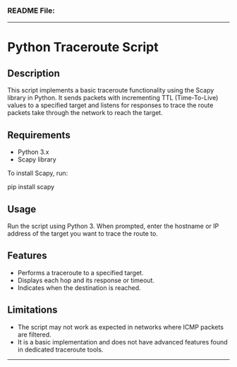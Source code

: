 

### README File:
---
# Python Traceroute Script

## Description
This script implements a basic traceroute functionality using the Scapy library in Python. It sends packets with incrementing TTL (Time-To-Live) values to a specified target and listens for responses to trace the route packets take through the network to reach the target.

## Requirements
- Python 3.x
- Scapy library

To install Scapy, run:

pip install scapy


## Usage
Run the script using Python 3. When prompted, enter the hostname or IP address of the target you want to trace the route to.

## Features
- Performs a traceroute to a specified target.
- Displays each hop and its response or timeout.
- Indicates when the destination is reached.

## Limitations
- The script may not work as expected in networks where ICMP packets are filtered.
- It is a basic implementation and does not have advanced features found in dedicated traceroute tools.

---
